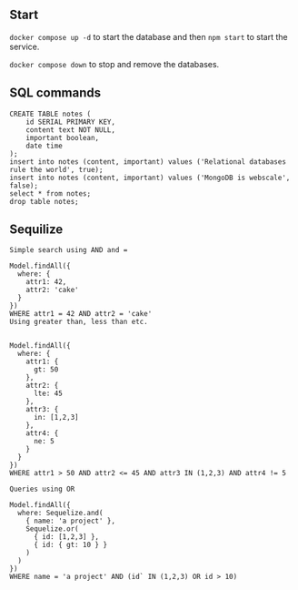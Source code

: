 ## Start

`docker compose up -d` to start the database and then `npm start` to start the service.

`docker compose down` to stop and remove the databases.

## SQL commands

```
CREATE TABLE notes (
    id SERIAL PRIMARY KEY,
    content text NOT NULL,
    important boolean,
    date time
);
insert into notes (content, important) values ('Relational databases rule the world', true);
insert into notes (content, important) values ('MongoDB is webscale', false);
select * from notes;
drop table notes;
```

## Sequilize

```
Simple search using AND and =

Model.findAll({
  where: {
    attr1: 42,
    attr2: 'cake'
  }
})
WHERE attr1 = 42 AND attr2 = 'cake'
Using greater than, less than etc.


Model.findAll({
  where: {
    attr1: {
      gt: 50
    },
    attr2: {
      lte: 45
    },
    attr3: {
      in: [1,2,3]
    },
    attr4: {
      ne: 5
    }
  }
})
WHERE attr1 > 50 AND attr2 <= 45 AND attr3 IN (1,2,3) AND attr4 != 5

Queries using OR

Model.findAll({
  where: Sequelize.and(
    { name: 'a project' },
    Sequelize.or(
      { id: [1,2,3] },
      { id: { gt: 10 } }
    )
  )
})
WHERE name = 'a project' AND (id` IN (1,2,3) OR id > 10)
```
